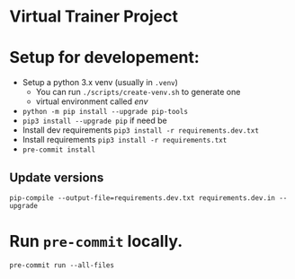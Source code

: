 # Virtual Trainer Project

# Setup for developement:

- Setup a python 3.x venv (usually in `.venv`)
  - You can run `./scripts/create-venv.sh` to generate one
  - virtual environment called *env*
- `python -m pip install --upgrade pip-tools`
- `pip3 install --upgrade pip` if need be 
- Install dev requirements `pip3 install -r requirements.dev.txt`
- Install requirements `pip3 install -r requirements.txt`
- `pre-commit install`

## Update versions

`pip-compile --output-file=requirements.dev.txt requirements.dev.in --upgrade`

# Run `pre-commit` locally.

`pre-commit run --all-files`